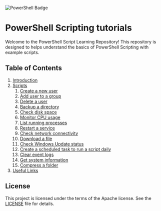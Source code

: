 ![PowerShell Badge](https://img.shields.io/badge/PowerShell-5391FE?logo=powershell&logoColor=fff&style=for-the-badge)
# PowerShell Scripting tutorials

Welcome to the PowerShell Script Learning Repository! This repository is designed to helps understand the basics of PowerShell Scripting with example scripts.

## Table of Contents
1. [Introduction](./intro.md)
2. [Scripts](./Scripts)
    1. [Create a new user](./Scripts/create-user.md)
    2. [Add user to a group](./Scripts/add-user-to-group.md)
    3. [Delete a user](./Scripts/delete-user.md)
    4. [Backup a directory](./Scripts/backup.md)
    5. [Check disk space](./Scripts/diskspace.md)
    6. [Monitor CPU usage](./Scripts/cpu.md)
    7. [List running processes](./Scripts/processes.md)
    8. [Restart a service](./Scripts/restart-service.md)
    9. [Check network connectivity](./Scripts/network.md)
    10. [Download a file](./Scripts/download-file.md)
    11. [Check Windows Update status](./Scripts/update.md)
    12. [Create a scheduled task to run a script daily](./Scripts/scheduled-task.md)
    13. [Clear event logs](./Scripts/event-logs.md)
    14. [Get system information](./Scripts/sys-info.md)
    15. [Compress a folder](./Scripts/compress-folder.md)
3. [Useful Links](./)

## License
This project is licensed under the terms of the Apache license. See the [LICENSE](./LICENSE) file for details.
